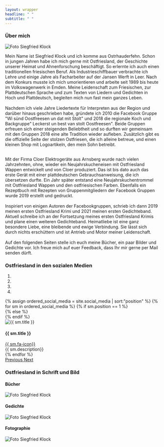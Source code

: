 ```yaml
---
layout: wrapper
headline: " "
subtitle: " "
---
```

<section id="bannerimage">
</section>
<section class="background-black" id ="about">
  <div class="container new-content-block">
    <div class="row justify-content-center">
      <h3> Über mich </h3>
    </div>
    <div class="row vcenter">
      <div class="col-8 col-md-5 col-lg-4 offset-2 offset-md-0 offset-lg-1 image-container-center justify-content-center">
        <img class="mx-auto d-block personal-image" src="{{ site.baseurl }}/assets/images/startseite_neu.jpeg" alt="Foto Siegfried Klock">
      </div>
      <div class="col-8 col-md-7 col-lg-6 offset-2 offset-md-0">
        <p>
          Mein Name ist Siegfried Klock und ich komme aus Ostrhauderfehn. Schon in jungen Jahren habe ich mich gerne mit Ostfriesland, der Geschichte unserer Heimat und Ahnenforschung beschäftigt. So erlernte ich auch einen traditionellen friesischen Beruf. Als Industrieschiffbauer verbrachte ich Lehre und einige Jahre als Facharbeiter auf der Jansen Werft in Leer. Nach dem Konkurs musste ich mich umorientieren und arbeite seit 1989 bis heute im Volkswagenwerk in Emden.
          Meine Leidenschaft zum Friesischen, zur Plattdeutschen Sprache und zum Texten von Liedern und Gedichten in Hoch und Plattdeutsch, begleiten mich nun fast mein ganzes Leben.<br><br>
          Nachdem ich viele Jahre Liedertexte für Interpreten aus der Region und darüber hinaus geschrieben habe, gründete ich 2010 die Facebook Gruppe
          "Wi sünd Oostfreesen un dat mit Stolt" und 2018 die regionale Koch und Backgruppe" Leckerst un best van stolt Oostfreesen".
          Beide Gruppen erfreuen sich einer steigenden Beliebtheit und so durften wir gemeinsam mit den Gruppen 2018 eine alte Tradition wieder aufleben. Zusätzlich gibt es die offizielle Seite der stolzen Ostfriesen, die ich alleine betreue, und einen kleinen Shop mit Logoartikeln, den mein Sohn betreibt.<br><br>
        </p>
      </div>
    </div>
    <div class="row vcenter justify-content-center">
      <div class="col-8">
        <p>
          Mit der Firma Cloer Elektrogeräte aus Arnsberg wurde nach vielen Jahrzehnten, ohne,  wieder ein Neujahrskucheneisen mit Ostfriesland Wappen entwickelt und von Cloer produziert. Das ist bis dato auch das erste Gerät mit einer plattdeutschen Gebrauchsanweisung, die ich übersetzen durfte.
          Ein Jahr später entstand eine Neujahrskuchentrommel mit Ostfriesland Wappen und den ostfriesischen Farben. Ebenfalls ein Rezeptbuch mit Rezepten von Gruppenmitgliedern der Facebook Gruppen wurde 2019 erstellt und gedruckt.<br><br>
          Inspiriert von einigen Autoren der Facebookgruppen, schrieb ich dann 2019 meinen ersten Ostfriesland Krimi und 2021 meinen ersten Gedichteband.
          Aktuell schreibe ich an der Fortsetzung meines ersten Ostfriesland Krimis und plane einen weiteren Gedichteband.
          Heimatliebe ist eine ganz besondere Liebe, eine bleibende und ewige Verbindung. Sie lässt sich durch nichts erschüttern und ist Antrieb und Motor meiner Leidenschaft.<br><br>
          Auf den folgenden Seiten stelle ich euch meine Bücher, ein paar Bilder und Gedichte vor. Ich freue mich auf euer Feedback, dass Ihr mir gerne per Mail senden dürft.
        </p>
      </div>
    </div>
    
  </div>
</section>



<section class="background-red" id ="groups">
  <div class="container new-content-block">
    <div class="row justify-content-center pb-5">
      <h3> Ostfriesland in den sozialen Medien </h3>
    </div>
    <div class="row">
      <div class="col-12 col-lg-10 offset-lg-1">
        <div id="carouselExampleIndicators" class="carousel slide" data-ride="carousel">
          <ol class="carousel-indicators">
            <li data-target="#carouselExampleIndicators" data-slide-to="0" class="active"></li>
            <li data-target="#carouselExampleIndicators" data-slide-to="1"></li>
            <li data-target="#carouselExampleIndicators" data-slide-to="2"></li>
            <li data-target="#carouselExampleIndicators" data-slide-to="3"></li>
          </ol>
          <div class="carousel-inner">
            {% assign ordered_social_media = site.social_media | sort:"position" %}
            {% for sm in ordered_social_media %}
              {% if sm.position == 1 %}
              <div class="carousel-item active">
              {% else %}
              <div class="carousel-item">
              {% endif %}
                <div class="row vcenter text-center">
                  <div class="col-lg-12 col-xl-5 carousel-container">
                    <div class="container-md mb-3">
                      <img class="sm-image img-responsive center-block" src="{{ site.baseurl }}/assets/images/{{ sm.image }}" alt="{{ sm.title }}">
                    </div>
                  </div>
                  <div class="col-lg-12 col-xl-7">
                    <div class="text-container">
                      <h4>  {{ sm.title }} 
                      </h4>
                    <div class="pb-2">
                      <a href="{{ sm.link }}"> {{ sm.fa-icon}} </a>
                    </div>
                    </div>
                    <div class="container-md standard-text">
                      {{ sm.description}}
                    </div>
                  </div>
                </div>
              </div>
            {% endfor %}
          </div>
          <a class="carousel-control-prev" href="#carouselExampleIndicators" role="button" data-slide="prev">
            <span class="carousel-control-prev-icon" aria-hidden="true"></span>
            <span class="sr-only">Previous</span>
          </a>
          <a class="carousel-control-next" href="#carouselExampleIndicators" role="button" data-slide="next">
            <span class="carousel-control-next-icon" aria-hidden="true"></span>
            <span class="sr-only">Next</span>
          </a>
        </div>
      </div>
    </div>
  </div>
</section>

<section class="background-blue" id ="author">
  <div class="container new-content-block">
    <div class="row d-flex justify-content-center pb-3">
      <div class="col-12 col-md-10 col-lg-8">
        <h3 class="mb-4"> Ostfriesland in Schrift und Bild </h3>
        <!-- <p class="text-center">
            Lorem ipsum dolor sit amet, consectetur adipiscing elit. Pellentesque diam neque, suscipit sit amet accumsan non, tempus nec dui. Mauris metus est, tempor sed sem sed, posuere dictum arcu. Praesent cursus eros quis placerat facilisis. Phasellus lobortis eget libero nec aliquet. Fusce dolor ex, rutrum eu diam a, venenatis rhoncus purus. Maecenas pretium orci id dolor dignissim, nec imperdiet libero ultricies. Nullam ornare iaculis cursus. Duis in tortor porta odio hendrerit tristique. Donec non arcu magna. Duis ac scelerisque mi, at malesuada diam. Nam tempus efficitur tellus sit amet bibendum.
        </p> -->
      </div>
    </div>
    <div class="row d-flex justify-content-center">
      <div class="col-sm-12 col-md-4 col-lg-3 align-middle justify-content-center mb-4">
        <div class="hover-image" style="cursor: pointer;" onclick="window.location='{{ site.baseurl }}/books';">  
          <h4 class="row justify-content-center">
            Bücher
          </h4>
          <img class="mx-auto d-block personal-image" src="{{ site.baseurl }}/assets/images/buecher.jpg" alt="Foto Siegfried Klock">
        </div>
      </div>
      <div class="col-sm-12 col-md-4 col-lg-3 align-middle justify-content-center mb-4">
        <div class="hover-image" style="cursor: pointer;" onclick="window.location='{{ site.baseurl }}/poems';"> 
          <h4 class="row justify-content-center">
            Gedichte
          </h4>
          <img class="mx-auto d-block personal-image" src="{{ site.baseurl }}/assets/images/siegfried_klock.jpg" alt="Foto Siegfried Klock">
        </div>
      </div>
      <div class="col-sm-12 col-md-4 col-lg-3 align-middle justify-content-center mb-4">
        <div class="hover-image" style="cursor: pointer;" onclick="window.location='{{ site.baseurl }}/gallery';"> 
          <h4 class="row justify-content-center">
            Fotographie
          </h4>
          <img class="mx-auto d-block personal-image" src="{{ site.baseurl }}/assets/images/title_image_fotographie.jpg" alt="Foto Siegfried Klock">
        </div>
      </div>
    </div>
  </div>
</section>


